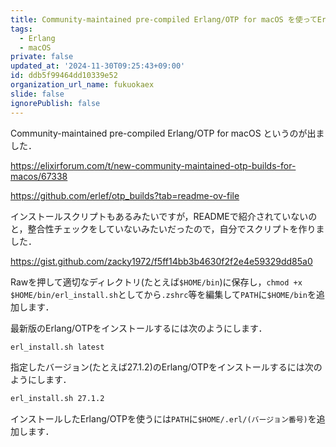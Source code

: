```yaml
---
title: Community-maintained pre-compiled Erlang/OTP for macOS を使ってErlangをインストールする
tags:
  - Erlang
  - macOS
private: false
updated_at: '2024-11-30T09:25:43+09:00'
id: ddb5f99464dd10339e52
organization_url_name: fukuokaex
slide: false
ignorePublish: false
---
```

Community-maintained pre-compiled Erlang/OTP for macOS というのが出ました．

https://elixirforum.com/t/new-community-maintained-otp-builds-for-macos/67338

https://github.com/erlef/otp_builds?tab=readme-ov-file

インストールスクリプトもあるみたいですが，READMEで紹介されていないのと，整合性チェックをしていないみたいだったので，自分でスクリプトを作りました．

https://gist.github.com/zacky1972/f5ff14bb3b4630f2f2e4e59329dd85a0

Rawを押して適切なディレクトリ(たとえば`$HOME/bin`)に保存し，`chmod +x $HOME/bin/erl_install.sh`としてから`.zshrc`等を編集して`PATH`に`$HOME/bin`を追加します．

最新版のErlang/OTPをインストールするには次のようにします．

```zsh
erl_install.sh latest
```

指定したバージョン(たとえば27.1.2)のErlang/OTPをインストールするには次のようにします．

```zsh
erl_install.sh 27.1.2
```

インストールしたErlang/OTPを使うには`PATH`に`$HOME/.erl/(バージョン番号)`を追加します．

